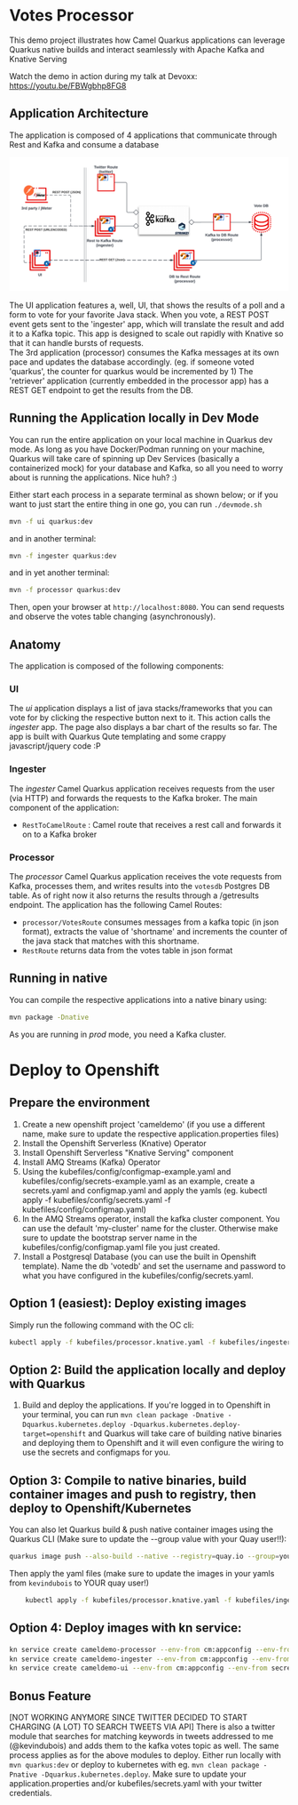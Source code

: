 Votes Processor
========================

This demo project illustrates how Camel Quarkus applications can leverage Quarkus native builds and interact seamlessly with Apache Kafka and Knative Serving

Watch the demo in action during my talk at Devoxx: <https://youtu.be/FBWgbhp8FG8>

Application Architecture
------------------------

The application is composed of 4 applications that communicate through Rest and Kafka and consume a database

![Architecture](architecture.png)

The UI application features a, well, UI, that shows the results of a poll and a form to vote for your favorite Java stack.
When you vote, a REST POST event gets sent to the 'ingester' app, which will translate the result and add it to a Kafka topic.  This app is designed to scale out rapidly with Knative so that it can handle bursts of requests.  
The 3rd application (processor) consumes the Kafka messages at its own pace and updates the database accordingly. (eg. if someone voted 'quarkus', the counter for quarkus would be incremented by 1)
The 'retriever' application (currently embedded in the processor app) has a REST GET endpoint to get the results from the DB.  

Running the Application locally in Dev Mode
-------------------------------------------

You can run the entire application on your local machine in Quarkus dev mode.  As long as you have Docker/Podman running on your machine, Quarkus will take care of spinning up Dev Services (basically a containerized mock) for your database and Kafka, so all you need to worry about is running the applications.  Nice huh? :)

Either start each process in a separate terminal as shown below; or if you want to just start the entire thing in one go, you can run `./devmode.sh`

```bash
mvn -f ui quarkus:dev
```

and in another terminal:

```bash
mvn -f ingester quarkus:dev
```

and in yet another terminal:

```bash
mvn -f processor quarkus:dev
```

Then, open your browser at `http://localhost:8080`.
You can send requests and observe the votes table changing (asynchronously).

Anatomy
--------

The application is composed of the following components:

### UI

The _ui_ application displays a list of java stacks/frameworks that you can vote for by clicking the respective button next to it.  This action calls the _ingester_ app.  The page also displays a bar chart of the results so far.  The app is built with Quarkus Qute templating and some crappy javascript/jquery code :P

### Ingester

The _ingester_ Camel Quarkus application receives requests from the user (via HTTP) and forwards the requests to the Kafka broker.
The main component of the application:

* `RestToCamelRoute` : Camel route that receives a rest call and forwards it on to a Kafka broker

### Processor

The _processor_ Camel Quarkus application receives the vote requests from Kafka, processes them, and writes results into the `votesdb` Postgres DB table.  As of right now it also returns the results through a /getresults endpoint.
The application has the following Camel Routes:

* `processor/VotesRoute` consumes messages from a kafka topic (in json format), extracts the value of 'shortname' and increments the counter of the java stack that matches with this shortname.
* `RestRoute` returns data from the votes table in json format

Running in native
-----------------

You can compile the respective applications into a native binary using:

```bash
mvn package -Dnative
```

As you are running in _prod_ mode, you need a Kafka cluster.

# Deploy to Openshift

## Prepare the environment

1. Create a new openshift project 'cameldemo' (if you use a different name, make sure to update the respective application.properties files)
1. Install the Openshift Serverless (Knative) Operator
1. Install Openshift Serverless "Knative Serving" component
1. Install AMQ Streams (Kafka) Operator
1. Using the kubefiles/config/configmap-example.yaml and kubefiles/config/secrets-example.yaml as an example, create a secrets.yaml and configmap.yaml and apply the yamls (eg. kubectl apply -f kubefiles/config/secrets.yaml -f kubefiles/config/configmap.yaml)
1. In the AMQ Streams operator, install the kafka cluster component. You can use the default 'my-cluster' name for the cluster. Otherwise make sure to update the bootstrap server name in the kubefiles/config/configmap.yaml file you just created.
1. Install a Postgresql Database (you can use the built in Openshift template).  Name the db 'votedb' and set the username and password to what you have configured in the kubefiles/config/secrets.yaml.

## Option 1 (easiest): Deploy existing images

Simply run the following command with the OC cli:

```bash
kubectl apply -f kubefiles/processor.knative.yaml -f kubefiles/ingester.knative.yaml -f kubefiles/ui.knative.yaml -n cameldemo
```

## Option 2: Build the application locally and deploy with Quarkus

1. Build and deploy the applications.  If you're logged in to Openshift in your terminal, you can run `mvn clean package -Dnative -Dquarkus.kubernetes.deploy -Dquarkus.kubernetes.deploy-target=openshift` and Quarkus will take care of building native binaries and deploying them to Openshift and it will even configure the wiring to use the secrets and configmaps for you.

## Option 3: Compile to native binaries, build container images and push to registry, then deploy to Openshift/Kubernetes

You can also let Quarkus build & push native container images using the Quarkus CLI (Make sure to update the --group value with your Quay user!!):

```bash
quarkus image push --also-build --native --registry=quay.io --group=yourquayuser
```

Then apply the yaml files (make sure to update the images in your yamls from `kevindubois` to YOUR quay user!)

```bash
    kubectl apply -f kubefiles/processor.knative.yaml -f kubefiles/ingester.knative.yaml -f kubefiles/ui.knative.yaml -n cameldemo
```

## Option 4: Deploy images with kn service:

```bash
kn service create cameldemo-processor --env-from cm:appconfig --env-from secret:db --image=quay.io/kevindubois/cameldemo-processor --force
kn service create cameldemo-ingester --env-from cm:appconfig --env-from secret:db --image=quay.io/kevindubois/cameldemo-ingester --force
kn service create cameldemo-ui --env-from cm:appconfig --env-from secret:db --image=quay.io/kevindubois/cameldemo-ui --force
```


Bonus Feature
-------------

[NOT WORKING ANYMORE SINCE TWITTER DECIDED TO START CHARGING (A LOT) TO SEARCH TWEETS VIA API]
There is also a twitter module that searches for matching keywords in tweets addressed to me (@kevindubois) and adds them to the kafka votes topic as well.  The same process applies as for the above modules to deploy.  Either run locally with `mvn quarkus:dev` or deploy to kubernetes with eg. `mvn clean package -Pnative -Dquarkus.kubernetes.deploy`.  Make sure to update your application.properties and/or kubefiles/secrets.yaml with your twitter credentials.  
